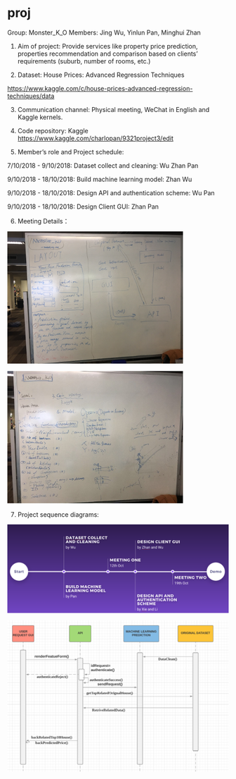# proj





Group: Monster_K_O      Members: Jing Wu, Yinlun Pan,  Minghui Zhan

1.   Aim of project: Provide services like property price prediction, properties recommendation and comparison based on clients’ requirements (suburb, number of rooms, etc.)

2. Dataset: House Prices: Advanced Regression Techniques 

https://www.kaggle.com/c/house-prices-advanced-regression-techniques/data 

3. Communication channel: Physical meeting, WeChat in English and Kaggle kernels.

4. Code repository: Kaggle https://www.kaggle.com/charlopan/9321project3/edit 

5. Member’s role and Project schedule:

7/10/2018 - 9/10/2018: Dataset collect and cleaning: Wu Zhan Pan

9/10/2018 - 18/10/2018: Build machine learning model:  Zhan Wu

9/10/2018 - 18/10/2018: Design API and authentication scheme: Wu Pan

9/10/2018 - 18/10/2018: Design Client GUI: Zhan Pan

6. Meeting Details：

<img width=400 src="/meeting1.png"><img/>

<img width=400 src="/meeting2.jpg"><img/>



7. Project sequence diagrams:

<img width=700 src="/meeting5.png"><img/>

<img width=600 src="/meeting3.png"><img/>
